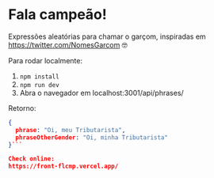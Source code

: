 # Fala campeão!

Expressões aleatórias para chamar o garçom, inspiradas em https://twitter.com/NomesGarcom :nerd_face:

Para rodar localmente:

1. `npm install`
2. `npm run dev`
3. Abra o navegador em localhost:3001/api/phrases/

Retorno:

```json
{
  phrase: "Oi, meu Tributarista",
  phraseOtherGender: "Oi, minha Tributarista"
}```

Check online:
https://front-flcmp.vercel.app/
